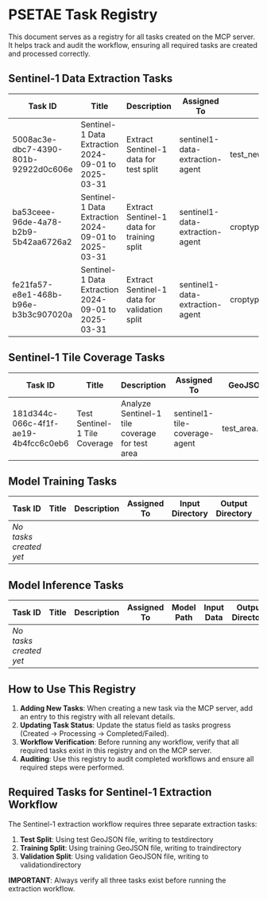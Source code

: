 # PSETAE Task Registry

This document serves as a registry for all tasks created on the MCP server. It helps track and audit the workflow, ensuring all required tasks are created and processed correctly.

## Sentinel-1 Data Extraction Tasks

| Task ID | Title | Description | Assigned To | GeoJSON File | Output Directory | Status | Creation Date |
|---------|-------|-------------|-------------|--------------|------------------|--------|--------------|
| 5008ac3e-dbc7-4390-801b-92922d0c606e | Sentinel-1 Data Extraction 2024-09-01 to 2025-03-31 | Extract Sentinel-1 data for test split | sentinel1-data-extraction-agent | test_new_wgs84_test.geojson | testdirectory | Processing | 2025-06-27 |
| ba53ceee-96de-4a78-b2b9-5b42aa6726a2 | Sentinel-1 Data Extraction 2024-09-01 to 2025-03-31 | Extract Sentinel-1 data for training split | sentinel1-data-extraction-agent | croptype_KA28_wgs84_training_622.geojson | traindirectory | Created | 2025-06-27 |
| fe21fa57-e8e1-468b-b96e-b3b3c907020a | Sentinel-1 Data Extraction 2024-09-01 to 2025-03-31 | Extract Sentinel-1 data for validation split | sentinel1-data-extraction-agent | croptype_KA28_wgs84_validation_622.geojson | validationdirectory | Created | 2025-06-27 |

## Sentinel-1 Tile Coverage Tasks

| Task ID | Title | Description | Assigned To | GeoJSON File | Output File | Status | Creation Date |
|---------|-------|-------------|-------------|--------------|-------------|--------|--------------|
| 181d344c-066c-4f1f-ae19-4b4fcc6c0eb6 | Test Sentinel-1 Tile Coverage | Analyze Sentinel-1 tile coverage for test area | sentinel1-tile-coverage-agent | test_area.geojson | sentinel1_coverage.txt | Completed | 2025-06-26 |

## Model Training Tasks

| Task ID | Title | Description | Assigned To | Input Directory | Output Directory | Status | Creation Date |
|---------|-------|-------------|-------------|----------------|------------------|--------|--------------|
| *No tasks created yet* | | | | | | | |

## Model Inference Tasks

| Task ID | Title | Description | Assigned To | Model Path | Input Data | Output Directory | Status | Creation Date |
|---------|-------|-------------|-------------|-----------|------------|------------------|--------|--------------|
| *No tasks created yet* | | | | | | | | |

## How to Use This Registry

1. **Adding New Tasks**: When creating a new task via the MCP server, add an entry to this registry with all relevant details.
2. **Updating Task Status**: Update the status field as tasks progress (Created → Processing → Completed/Failed).
3. **Workflow Verification**: Before running any workflow, verify that all required tasks exist in this registry and on the MCP server.
4. **Auditing**: Use this registry to audit completed workflows and ensure all required steps were performed.

## Required Tasks for Sentinel-1 Extraction Workflow

The Sentinel-1 extraction workflow requires three separate extraction tasks:
1. **Test Split**: Using test GeoJSON file, writing to testdirectory
2. **Training Split**: Using training GeoJSON file, writing to traindirectory
3. **Validation Split**: Using validation GeoJSON file, writing to validationdirectory

**IMPORTANT**: Always verify all three tasks exist before running the extraction workflow.
